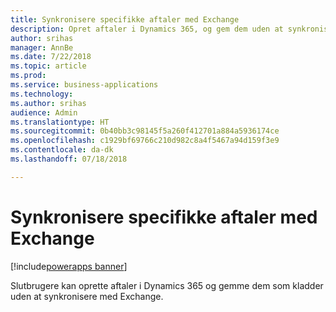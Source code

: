 ```yaml
---
title: Synkronisere specifikke aftaler med Exchange
description: Opret aftaler i Dynamics 365, og gem dem uden at synkronisere med Exchange
author: srihas
manager: AnnBe
ms.date: 7/22/2018
ms.topic: article
ms.prod: 
ms.service: business-applications
ms.technology: 
ms.author: srihas
audience: Admin
ms.translationtype: HT
ms.sourcegitcommit: 0b40bb3c98145f5a260f412701a884a5936174ce
ms.openlocfilehash: c1929bf69766c210d982c8a4f5467a94d159f3e9
ms.contentlocale: da-dk
ms.lasthandoff: 07/18/2018

---
```

# <a name="sync-specific-appointments-to-exchange"></a>Synkronisere specifikke aftaler med Exchange

[!include[powerapps banner](../includes/powerapps.md)]




Slutbrugere kan oprette aftaler i Dynamics 365 og gemme dem som kladder uden at synkronisere med Exchange.

